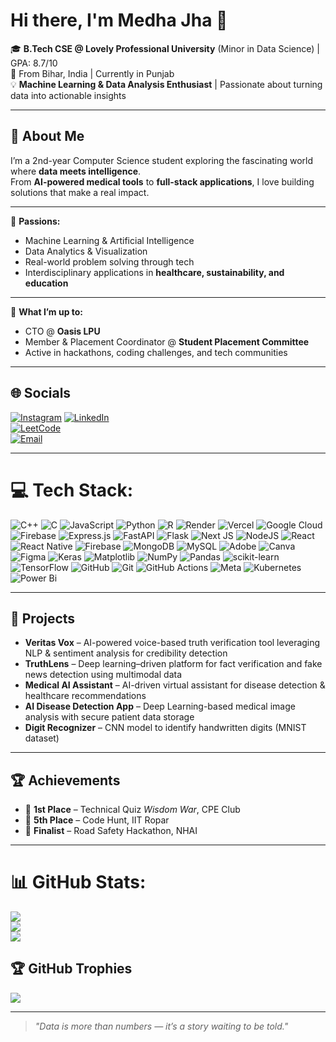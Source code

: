 # Hi there, I'm Medha Jha 👋  

🎓 **B.Tech CSE @ Lovely Professional University** (Minor in Data Science) | GPA: 8.7/10  
📍 From Bihar, India | Currently in Punjab  
💡 **Machine Learning & Data Analysis Enthusiast** | Passionate about turning data into actionable insights  

---

## 🌟 About Me  
I’m a 2nd-year Computer Science student exploring the fascinating world where **data meets intelligence**.  
From **AI-powered medical tools** to **full-stack applications**, I love building solutions that make a real impact.  

---

🔹 **Passions:**  
- Machine Learning & Artificial Intelligence  
- Data Analytics & Visualization  
- Real-world problem solving through tech  
- Interdisciplinary applications in **healthcare, sustainability, and education**

---

🔹 **What I’m up to:**  
- CTO @ **Oasis LPU**  
- Member & Placement Coordinator @ **Student Placement Committee**  
- Active in hackathons, coding challenges, and tech communities  

---


## 🌐 Socials  
[![Instagram](https://img.shields.io/badge/Instagram-%23E4405F.svg?logo=Instagram&logoColor=white)](https://www.instagram.com/medha_jha08/) 
[![LinkedIn](https://img.shields.io/badge/LinkedIn-%230077B5.svg?logo=linkedin&logoColor=white)](https://www.linkedin.com/in/medha-jha810/)  
[![LeetCode](https://img.shields.io/badge/LeetCode-FFA116?style=for-the-badge&logo=leetcode&logoColor=white)](https://leetcode.com/u/Medhajha810/)  
[![Email](https://img.shields.io/badge/Email-D14836?logo=gmail&logoColor=white)](mailto:medhajha810@gmail.com)  

----

# 💻 Tech Stack:
![C++](https://img.shields.io/badge/c++-%2300599C.svg?style=for-the-badge&logo=c%2B%2B&logoColor=white) ![C](https://img.shields.io/badge/c-%2300599C.svg?style=for-the-badge&logo=c&logoColor=white) ![JavaScript](https://img.shields.io/badge/javascript-%23323330.svg?style=for-the-badge&logo=javascript&logoColor=%23F7DF1E) ![Python](https://img.shields.io/badge/python-3670A0?style=for-the-badge&logo=python&logoColor=ffdd54) ![R](https://img.shields.io/badge/r-%23276DC3.svg?style=for-the-badge&logo=r&logoColor=white) ![Render](https://img.shields.io/badge/Render-%46E3B7.svg?style=for-the-badge&logo=render&logoColor=white) ![Vercel](https://img.shields.io/badge/vercel-%23000000.svg?style=for-the-badge&logo=vercel&logoColor=white) ![Google Cloud](https://img.shields.io/badge/GoogleCloud-%234285F4.svg?style=for-the-badge&logo=google-cloud&logoColor=white) ![Firebase](https://img.shields.io/badge/firebase-%23039BE5.svg?style=for-the-badge&logo=firebase) ![Express.js](https://img.shields.io/badge/express.js-%23404d59.svg?style=for-the-badge&logo=express&logoColor=%2361DAFB) ![FastAPI](https://img.shields.io/badge/FastAPI-005571?style=for-the-badge&logo=fastapi) ![Flask](https://img.shields.io/badge/flask-%23000.svg?style=for-the-badge&logo=flask&logoColor=white) ![Next JS](https://img.shields.io/badge/Next-black?style=for-the-badge&logo=next.js&logoColor=white) ![NodeJS](https://img.shields.io/badge/node.js-6DA55F?style=for-the-badge&logo=node.js&logoColor=white) ![React](https://img.shields.io/badge/react-%2320232a.svg?style=for-the-badge&logo=react&logoColor=%2361DAFB) ![React Native](https://img.shields.io/badge/react_native-%2320232a.svg?style=for-the-badge&logo=react&logoColor=%2361DAFB) ![Firebase](https://img.shields.io/badge/firebase-a08021?style=for-the-badge&logo=firebase&logoColor=ffcd34) ![MongoDB](https://img.shields.io/badge/MongoDB-%234ea94b.svg?style=for-the-badge&logo=mongodb&logoColor=white) ![MySQL](https://img.shields.io/badge/mysql-4479A1.svg?style=for-the-badge&logo=mysql&logoColor=white) ![Adobe](https://img.shields.io/badge/adobe-%23FF0000.svg?style=for-the-badge&logo=adobe&logoColor=white) ![Canva](https://img.shields.io/badge/Canva-%2300C4CC.svg?style=for-the-badge&logo=Canva&logoColor=white) ![Figma](https://img.shields.io/badge/figma-%23F24E1E.svg?style=for-the-badge&logo=figma&logoColor=white) ![Keras](https://img.shields.io/badge/Keras-%23D00000.svg?style=for-the-badge&logo=Keras&logoColor=white) ![Matplotlib](https://img.shields.io/badge/Matplotlib-%23ffffff.svg?style=for-the-badge&logo=Matplotlib&logoColor=black) ![NumPy](https://img.shields.io/badge/numpy-%23013243.svg?style=for-the-badge&logo=numpy&logoColor=white) ![Pandas](https://img.shields.io/badge/pandas-%23150458.svg?style=for-the-badge&logo=pandas&logoColor=white) ![scikit-learn](https://img.shields.io/badge/scikit--learn-%23F7931E.svg?style=for-the-badge&logo=scikit-learn&logoColor=white) ![TensorFlow](https://img.shields.io/badge/TensorFlow-%23FF6F00.svg?style=for-the-badge&logo=TensorFlow&logoColor=white) ![GitHub](https://img.shields.io/badge/github-%23121011.svg?style=for-the-badge&logo=github&logoColor=white) ![Git](https://img.shields.io/badge/git-%23F05033.svg?style=for-the-badge&logo=git&logoColor=white) ![GitHub Actions](https://img.shields.io/badge/github%20actions-%232671E5.svg?style=for-the-badge&logo=githubactions&logoColor=white) ![Meta](https://img.shields.io/badge/Meta-%230467DF.svg?style=for-the-badge&logo=Meta&logoColor=white) ![Kubernetes](https://img.shields.io/badge/kubernetes-%23326ce5.svg?style=for-the-badge&logo=kubernetes&logoColor=white) ![Power Bi](https://img.shields.io/badge/power_bi-F2C811?style=for-the-badge&logo=powerbi&logoColor=black)

---

## 🚀 Projects  
- **Veritas Vox** – AI-powered voice-based truth verification tool leveraging NLP & sentiment analysis for credibility detection  
- **TruthLens** – Deep learning–driven platform for fact verification and fake news detection using multimodal data  
- **Medical AI Assistant** – AI-driven virtual assistant for disease detection & healthcare recommendations  
- **AI Disease Detection App** – Deep Learning-based medical image analysis with secure patient data storage  
- **Digit Recognizer** – CNN model to identify handwritten digits (MNIST dataset)  

---

## 🏆 Achievements  
- 🥇 **1st Place** – Technical Quiz *Wisdom War*, CPE Club  
- 🏅 **5th Place** – Code Hunt, IIT Ropar  
- 🎯 **Finalist** – Road Safety Hackathon, NHAI

---


# 📊 GitHub Stats:
![](https://github-readme-stats.vercel.app/api?username=medhajha810&theme=cobalt&hide_border=false&include_all_commits=false&count_private=false)<br/>
![](https://nirzak-streak-stats.vercel.app/?user=medhajha810&theme=cobalt&hide_border=false)<br/>
![](https://github-readme-stats.vercel.app/api/top-langs/?username=medhajha810&theme=cobalt&hide_border=false&include_all_commits=false&count_private=false&layout=compact)

## 🏆 GitHub Trophies
![](https://github-profile-trophy.vercel.app/?username=medhajha810&theme=radical&no-frame=false&no-bg=true&margin-w=4)

---

> _"Data is more than numbers — it’s a story waiting to be told."_
